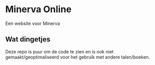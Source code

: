 # Minerva Online

Een website voor Minerva

## Wat dingetjes
Deze repo is puur om de code te zien en is ook niet gemaakt/geoptimaliseerd voor het gebruik met andere talen/boeken.